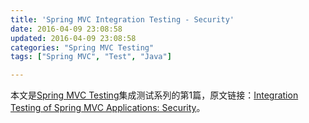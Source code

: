 ```yaml
---
title: 'Spring MVC Integration Testing - Security'
date: 2016-04-09 23:08:58
updated: 2016-04-09 23:08:58
categories: "Spring MVC Testing"
tags: ["Spring MVC", "Test", "Java"]

---
```


本文是[Spring MVC Testing](/2016/04/09/spring-mvc-testing-content/)集成测试系列的第1篇，原文链接：[Integration Testing of Spring MVC Applications: Security](http://www.petrikainulainen.net/programming/spring-framework/integration-testing-of-spring-mvc-applications-security/)。
